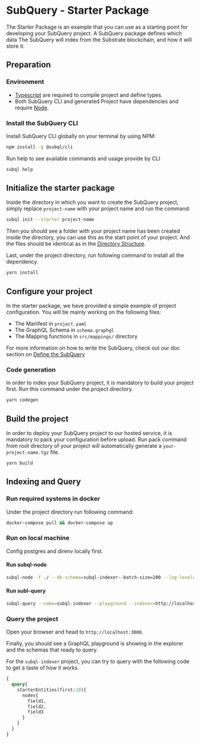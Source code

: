 # SubQuery - Starter Package

The Starter Package is an example that you can use as a starting point for developing your SubQuery project.
A SubQuery package defines which data The SubQuery will index from the Substrate blockchain, and how it will store it.

## Preparation

### Environment

- [Typescript](https://www.typescriptlang.org/) are required to compile project and define types.  
- Both SubQuery CLI and generated Project have dependencies and require [Node](https://nodejs.org/en/).

### Install the SubQuery CLI

Install SubQuery CLI globally on your terminal by using NPM:

```bash
npm install -g @subql/cli
```

Run help to see available commands and usage provide by CLI

```bash
subql help
```

## Initialize the starter package

Inside the directory in which you want to create the SubQuery project, simply replace `project-name` with your project name and run the command:

```bash
subql init --starter project-name
```

Then you should see a folder with your project name has been created inside the directory, you can use this as the start point of your project. And the files should be identical as in the [Directory Structure](https://doc.subquery.network/directory_structure.html).

Last, under the project directory, run following command to install all the dependency.

```bash
yarn install
```

## Configure your project

In the starter package, we have provided a simple example of project configuration. You will be mainly working on the following files:

- The Manifest in `project.yaml`
- The GraphQL Schema in `schema.graphql`
- The Mapping functions in `src/mappings/` directory

For more information on how to write the SubQuery, check out our doc section on [Define the SubQuery](https://doc.subquery.network/define_a_subquery.html)

### Code generation

In order to index your SubQuery project, it is mandatory to build your project first.
Run this command under the project directory.

````bash
yarn codegen
````

## Build the project

In order to deploy your SubQuery project to our hosted service, it is mandatory to pack your configuration before upload.
Run pack command from root directory of your project will automatically generate a `your-project-name.tgz` file.

```bash
yarn build
```

## Indexing and Query

### Run required systems in docker

Under the project directory run following command:

```bash
docker-compose pull && docker-compose up
```

### Run on local machine

Config postgres and direnv locally first.

#### Run subql-node

```bash
subql-node -f ./ --db-schema=subql-indexer--batch-size=200 --log-level=debug
```

#### Run subl-query

```bash
subql-query --name=subql-indexer --playground --indexer=http://localhost:3000
```

### Query the project

Open your browser and head to `http://localhost:3000`.

Finally, you should see a GraphQL playground is showing in the explorer and the schemas that ready to query.

For the `subql-indexer` project, you can try to query with the following code to get a taste of how it works.

````graphql
{
  query{
    starterEntities(first:10){
      nodes{
        field1,
        field2,
        field3
      }
    }
  }
}
````
